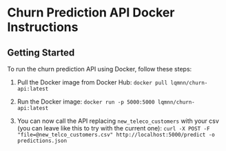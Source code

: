 # Churn Prediction API Docker Instructions

## Getting Started

To run the churn prediction API using Docker, follow these steps:

1. Pull the Docker image from Docker Hub:
`docker pull lqmnn/churn-api:latest`

2. Run the Docker image:
`docker run -p 5000:5000 lqmnn/churn-api:latest`

3. You can now call the API replacing `new_teleco_customers` with your csv (you can leave like this to try with the current one):
`curl -X POST -F "file=@new_telco_customers.csv" http://localhost:5000/predict -o predictions.json`
